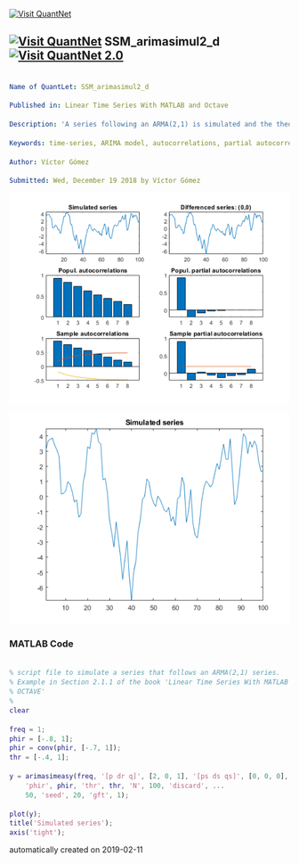 [<img src="https://github.com/QuantLet/Styleguide-and-FAQ/blob/master/pictures/banner.png" width="888" alt="Visit QuantNet">](http://quantlet.de/)

## [<img src="https://github.com/QuantLet/Styleguide-and-FAQ/blob/master/pictures/qloqo.png" alt="Visit QuantNet">](http://quantlet.de/) **SSM_arimasimul2_d** [<img src="https://github.com/QuantLet/Styleguide-and-FAQ/blob/master/pictures/QN2.png" width="60" alt="Visit QuantNet 2.0">](http://quantlet.de/)

```yaml

Name of QuantLet: SSM_arimasimul2_d

Published in: Linear Time Series With MATLAB and Octave

Description: 'A series following an ARMA(2,1) is simulated and the theoretical and sample autocorrelations and partial autocorrelations are computed.'

Keywords: time-series, ARIMA model, autocorrelations, partial autocorrelations, simulation

Author: Víctor Gómez

Submitted: Wed, December 19 2018 by Víctor Gómez

```

![Picture1](arimasimul2.png)

![Picture2](arma21.png)

### MATLAB Code
```matlab

% script file to simulate a series that follows an ARMA(2,1) series.
% Example in Section 2.1.1 of the book 'Linear Time Series With MATLAB and
% OCTAVE'
%
clear

freq = 1;
phir = [-.8, 1];
phir = conv(phir, [-.7, 1]);
thr = [-.4, 1];

y = arimasimeasy(freq, '[p dr q]', [2, 0, 1], '[ps ds qs]', [0, 0, 0], ...
    'phir', phir, 'thr', thr, 'N', 100, 'discard', ...
    50, 'seed', 20, 'gft', 1);

plot(y);
title('Simulated series');
axis('tight');

```

automatically created on 2019-02-11